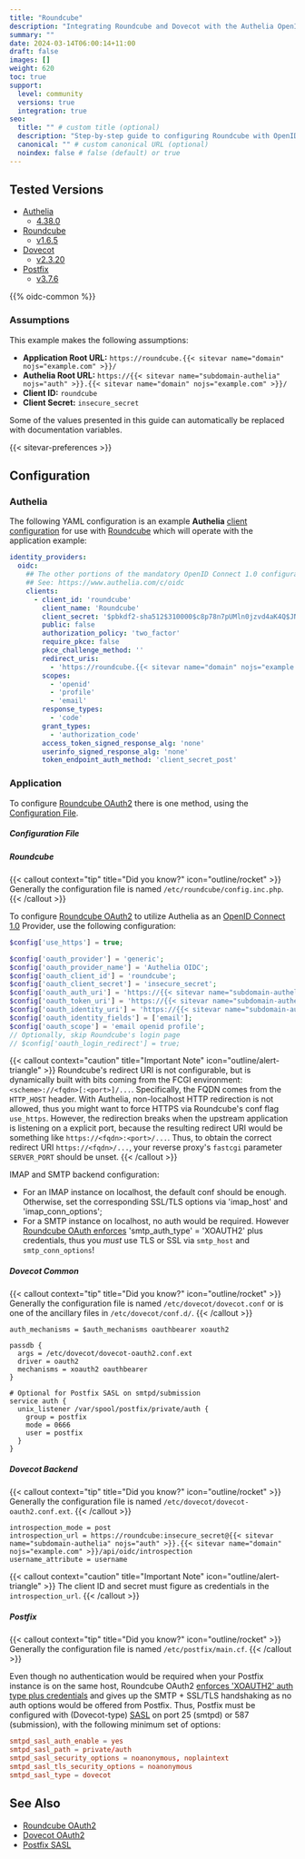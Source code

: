 ```yaml
---
title: "Roundcube"
description: "Integrating Roundcube and Dovecot with the Authelia OpenID Connect 1.0 Provider."
summary: ""
date: 2024-03-14T06:00:14+11:00
draft: false
images: []
weight: 620
toc: true
support:
  level: community
  versions: true
  integration: true
seo:
  title: "" # custom title (optional)
  description: "Step-by-step guide to configuring Roundcube with OpenID Connect 1.0 for secure SSO. Enhance your login flow using Authelia’s modern identity management."
  canonical: "" # custom canonical URL (optional)
  noindex: false # false (default) or true
---
```


## Tested Versions

- [Authelia]
  - [4.38.0](https://github.com/authelia/authelia/releases/tag/v4.38.0)
- [Roundcube]
  - [v1.6.5](https://github.com/roundcube/roundcubemail/releases/tag/1.6.4)
- [Dovecot]
  - [v2.3.20](https://dovecot.org/doc/NEWS)
- [Postfix]
  - [v3.7.6](https://www.postfix.org/announcements/postfix-3.8.1.html)

{{% oidc-common %}}

### Assumptions

This example makes the following assumptions:

- __Application Root URL:__ `https://roundcube.{{< sitevar name="domain" nojs="example.com" >}}/`
- __Authelia Root URL:__ `https://{{< sitevar name="subdomain-authelia" nojs="auth" >}}.{{< sitevar name="domain" nojs="example.com" >}}/`
- __Client ID:__ `roundcube`
- __Client Secret:__ `insecure_secret`

Some of the values presented in this guide can automatically be replaced with documentation variables.

{{< sitevar-preferences >}}

## Configuration

### Authelia

The following YAML configuration is an example __Authelia__ [client configuration] for use with [Roundcube] which will
operate with the application example:

```yaml {title="configuration.yml"}
identity_providers:
  oidc:
    ## The other portions of the mandatory OpenID Connect 1.0 configuration go here.
    ## See: https://www.authelia.com/c/oidc
    clients:
      - client_id: 'roundcube'
        client_name: 'Roundcube'
        client_secret: '$pbkdf2-sha512$310000$c8p78n7pUMln0jzvd4aK4Q$JNRBzwAo0ek5qKn50cFzzvE9RXV88h1wJn5KGiHrD0YKtZaR/nCb2CJPOsKaPK0hjf.9yHxzQGZziziccp6Yng'  # The digest of 'insecure_secret'.
        public: false
        authorization_policy: 'two_factor'
        require_pkce: false
        pkce_challenge_method: ''
        redirect_uris:
          - 'https://roundcube.{{< sitevar name="domain" nojs="example.com" >}}/oauth/callback/'
        scopes:
          - 'openid'
          - 'profile'
          - 'email'
        response_types:
          - 'code'
        grant_types:
          - 'authorization_code'
        access_token_signed_response_alg: 'none'
        userinfo_signed_response_alg: 'none'
        token_endpoint_auth_method: 'client_secret_post'
```

### Application

To configure [Roundcube OAuth2] there is one method, using the [Configuration File](#configuration-file).

##### Configuration File

##### Roundcube

{{< callout context="tip" title="Did you know?" icon="outline/rocket" >}}
Generally the configuration file is named `/etc/roundcube/config.inc.php`.
{{< /callout >}}

To configure [Roundcube OAuth2] to utilize Authelia as an [OpenID Connect 1.0] Provider, use the following configuration:

```php {title="/etc/roundcube/config.inc.php"}
$config['use_https'] = true;

$config['oauth_provider'] = 'generic';
$config['oauth_provider_name'] = 'Authelia OIDC';
$config['oauth_client_id'] = 'roundcube';
$config['oauth_client_secret'] = 'insecure_secret';
$config['oauth_auth_uri'] = 'https://{{< sitevar name="subdomain-authelia" nojs="auth" >}}.{{< sitevar name="domain" nojs="example.com" >}}/api/oidc/authorization';
$config['oauth_token_uri'] = 'https://{{< sitevar name="subdomain-authelia" nojs="auth" >}}.{{< sitevar name="domain" nojs="example.com" >}}/api/oidc/token';
$config['oauth_identity_uri'] = 'https://{{< sitevar name="subdomain-authelia" nojs="auth" >}}.{{< sitevar name="domain" nojs="example.com" >}}/api/oidc/userinfo';
$config['oauth_identity_fields'] = ['email'];
$config['oauth_scope'] = 'email openid profile';
// Optionally, skip Roundcube's login page
// $config['oauth_login_redirect'] = true;
```

{{< callout context="caution" title="Important Note" icon="outline/alert-triangle" >}}
Roundcube's redirect URI is not configurable, but is dynamically built with bits coming from the
FCGI environment: `<scheme>://<fqdn>[:<port>]/...`. Specifically, the FQDN comes from the `HTTP_HOST` header. With
Authelia, non-localhost HTTP redirection is not allowed, thus you might want to force HTTPS via Roundcube's conf flag
`use_https`. However, the redirection breaks when the upstream application is listening on a explicit port, because the
resulting redirect URI would be something like `https://<fqdn>:<port>/...`. Thus, to obtain the correct redirect URI
`https://<fqdn>/...`, your reverse proxy's `fastcgi` parameter `SERVER_PORT` should be unset.
{{< /callout >}}

IMAP and SMTP backend configuration:
- For an IMAP instance on localhost, the default conf should be enough. Otherwise, set the corresponding SSL/TLS options
  via 'imap_host' and 'imap_conn_options';
- For a SMTP instance on localhost, no auth would be required. However
  [Roundcube OAuth enforces](https://github.com/roundcube/roundcubemail/issues/9183) 'smtp_auth_type' = 'XOAUTH2' plus
  credentials, thus you *must* use TLS or SSL via `smtp_host` and `smtp_conn_options`!


##### Dovecot Common

{{< callout context="tip" title="Did you know?" icon="outline/rocket" >}}
Generally the configuration file is named `/etc/dovecot/dovecot.conf` or is one of the ancillary files in
`/etc/dovecot/conf.d/`.
{{< /callout >}}

```ext {title="/etc/dovecot/dovecot.conf"}
auth_mechanisms = $auth_mechanisms oauthbearer xoauth2

passdb {
  args = /etc/dovecot/dovecot-oauth2.conf.ext
  driver = oauth2
  mechanisms = xoauth2 oauthbearer
}

# Optional for Postfix SASL on smtpd/submission
service auth {
  unix_listener /var/spool/postfix/private/auth {
    group = postfix
    mode = 0666
    user = postfix
  }
}
```

##### Dovecot Backend

{{< callout context="tip" title="Did you know?" icon="outline/rocket" >}}
Generally the configuration file is named `/etc/dovecot/dovecot-oauth2.conf.ext`.
{{< /callout >}}

```ext {title="/etc/dovecot/dovecot-oauth2.conf.ext"}
introspection_mode = post
introspection_url = https://roundcube:insecure_secret@{{< sitevar name="subdomain-authelia" nojs="auth" >}}.{{< sitevar name="domain" nojs="example.com" >}}/api/oidc/introspection
username_attribute = username
```

{{< callout context="caution" title="Important Note" icon="outline/alert-triangle" >}}
The client ID and secret must figure as credentials in
the `introspection_url`.
{{< /callout >}}

##### Postfix

{{< callout context="tip" title="Did you know?" icon="outline/rocket" >}}
Generally the configuration file is named `/etc/postfix/main.cf`.
{{< /callout >}}

Even though no authentication would be required when your Postfix instance is on the same host, Roundcube OAuth2
[enforces 'XOAUTH2' auth type plus credentials](https://github.com/roundcube/roundcubemail/issues/9183) and gives up the
SMTP + SSL/TLS handshaking as no auth options would be offered from Postfix. Thus, Postfix must be configured with
(Dovecot-type) [SASL](https://www.postfix.org/SASL_README.html) on port 25 (smtpd) or 587 (submission), with the following minimum set of options:

```cf {title="/etc/postfix/main.cf"}
smtpd_sasl_auth_enable = yes
smtpd_sasl_path = private/auth
smtpd_sasl_security_options = noanonymous, noplaintext
smtpd_sasl_tls_security_options = noanonymous
smtpd_sasl_type = dovecot
```

## See Also

- [Roundcube OAuth2]
- [Dovecot OAuth2]
- [Postfix SASL]

[Authelia]: https://www.authelia.com
[Roundcube]: https://roundcube.net/
[Roundcube OAuth2]: https://github.com/roundcube/roundcubemail/wiki/Configuration:-OAuth2
[OpenID Connect 1.0]: ../../../openid-connect/introduction.md
[Dovecot]: https://dovecot.org/
[Dovecot OAuth2]: https://doc.dovecot.org/main/core/config/auth/databases/oauth2.html
[Postfix]: https://www.postfix.org/
[Postfix SASL]: https://www.postfix.org/SASL_README.html
[client configuration]: ../../../../configuration/identity-providers/openid-connect/clients.md
